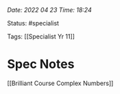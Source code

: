 
*Date: 2022 04 23 Time: 18:24*

Status: #specialist

Tags: [[Specialist Yr 11]]

# Spec Notes

[[Brilliant Course Complex Numbers]]

